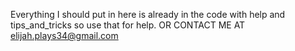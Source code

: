 Everything I should put in here is already in the code with help and tips_and_tricks so use that for help.
OR CONTACT ME AT elijah.plays34@gmail.com
